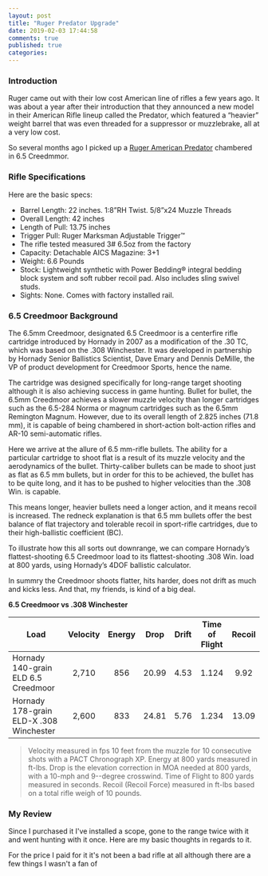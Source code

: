 ```yaml
---
layout: post
title: "Ruger Predator Upgrade"
date: 2019-02-03 17:44:58
comments: true
published: true
categories: 
---
```


### Introduction 
Ruger came out with their low cost American line of rifles a few years ago. It was about a year after their introduction that they announced a new model in their American Rifle lineup called the Predator, which featured a “heavier” weight barrel that was even threaded for a suppressor or muzzlebrake, all at a very low cost.

So several months ago I picked up a [Ruger American Predator](https://ruger.com/products/americanRiflePredator/specSheets/26973.html) chambered in 6.5 Creedmmor. 

### Rifle Specifications
Here are the basic specs:

* Barrel Length: 22 inches. 1:8”RH Twist. 5/8”x24 Muzzle Threads
* Overall Length: 42 inches
* Length of Pull: 13.75 inches
* Trigger Pull: Ruger Marksman Adjustable Trigger™
* The rifle tested measured 3# 6.5oz from the factory
* Capacity: Detachable AICS Magazine: 3+1
* Weight: 6.6 Pounds
* Stock: Lightweight synthetic with Power Bedding® integral bedding block system and soft rubber recoil pad. Also includes sling swivel studs.
* Sights: None. Comes with factory installed rail.

### 6.5 Creedmoor Background
The 6.5mm Creedmoor, designated 6.5 Creedmoor is a centerfire rifle cartridge introduced by Hornady in 2007 as a modification of the .30 TC, which was based on the .308 Winchester. It was developed in partnership by Hornady Senior Ballistics Scientist, Dave Emary and Dennis DeMille, the VP of product development for Creedmoor Sports, hence the name.

The cartridge was designed specifically for long-range target shooting although it is also achieving success in game hunting. Bullet for bullet, the 6.5mm Creedmoor achieves a slower muzzle velocity than longer cartridges such as the 6.5-284 Norma or magnum cartridges such as the 6.5mm Remington Magnum. However, due to its overall length of 2.825 inches (71.8 mm), it is capable of being chambered in short-action bolt-action rifles and AR-10 semi-automatic rifles.

Here we arrive at the allure of 6.5 mm-rifle bullets. The ability for a particular cartridge to shoot flat is a result of its muzzle velocity and the aerodynamics of the bullet. Thirty-caliber bullets can be made to shoot just as flat as 6.5 mm bullets, but in order for this to be achieved, the bullet has to be quite long, and it has to be pushed to higher velocities than the .308 Win. is capable. 

This means longer, heavier bullets need a longer action, and it means recoil is increased. The redneck explanation is that 6.5 mm bullets offer the best balance of flat trajectory and tolerable recoil in sport-rifle cartridges, due to their high-ballistic coefficient (BC).

To illustrate how this all sorts out downrange, we can compare Hornady’s flattest-shooting 6.5 Creedmoor load to its flattest-shooting .308 Win. load at 800 yards, using Hornady’s 4DOF ballistic calculator.

In summry the Creedmoor shoots flatter, hits harder, does not drift as much and kicks less. And that, my friends, is kind of a big deal.

**6.5 Creedmoor vs .308 Winchester**

| Load      | Velocity | Energy | Drop | Drift | Time of Flight | Recoil | 
| --------- |:--------:|:---:|:----:|:-----:|:---:|:------:|
| Hornady 140-grain ELD 6.5 Creedmoor | 2,710 | 856 | 20.99 | 4.53 | 1.124 | 9.92 |
| Hornady 178-grain ELD-X .308 Winchester | 2,600 | 833 | 24.81 | 5.76 | 1.234 | 13.09 |

> Velocity measured in fps 10 feet from the muzzle for 10 consecutive shots with a PACT Chronograph XP. Energy at 800 yards measured in ft-lbs. Drop is the elevation correction in MOA needed at 800 yards, with a 10-mph and 9--degree crosswind. Time of Flight to 800 yards measured in seconds. Recoil (Recoil Force) measured in ft-lbs based on a total rifle weigh of 10 pounds.


### My Review
Since I purchased it I've installed a scope, gone to the range twice with it and went hunting with it once. Here are my basic thoughts in regards to it.

For the price I paid for it it's not been a bad rifle at all although there are a few things I wasn't a fan of